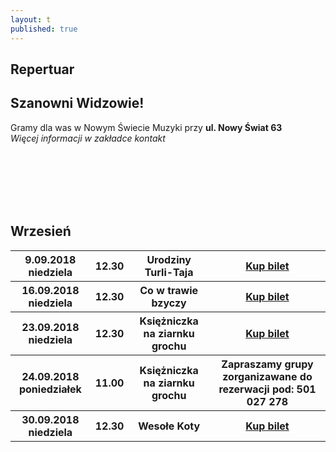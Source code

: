 ```yaml
---
layout: t
published: true
---
```


<link rel="stylesheet" href="https://unpkg.com/purecss@0.6.2/build/pure-min.css" integrity="sha384-UQiGfs9ICog+LwheBSRCt1o5cbyKIHbwjWscjemyBMT9YCUMZffs6UqUTd0hObXD" crossorigin="anonymous">







## Repertuar  

## Szanowni Widzowie!

Gramy dla was w Nowym Świecie Muzyki przy <strong>ul. Nowy Świat 63</strong> <br />
<i> Więcej informacji w zakładce kontakt</i> 
<br /><br /><br /><br /> 


<!-- ## Zapraszamy na 

## Wielki Bal Karnawałowych Rycerzy i Księżniczek 

## już 11.02.2018

### Dzięki Wypożyczalni Kostiumów Maskarada dzieci bęgą mogły przebrać się za swoich ulubionych bohaterów wziąć udział w karnawałowej zabawie prowadzonej przez naszych aktorów

<br />
<br />
<ul class="photos">
    <a id="single_image" rel="1000" href='lay/img/bal_big.jpg'><img src="lay/img/bal_small.jpg"/></a>
</ul> -->

	
<br /><br />

## Wrzesień

<table class="pure-table">
	<tr>
		<th>9.09.2018 niedziela</th>
		<th>12.30</th>
		<th>Urodziny Turli-Taja</th>
		<th><a href="https://ewejsciowki.pl/embedded/rezerwacja/116484">Kup bilet</a></th>
	</tr>
	<tr>
		<th>16.09.2018 niedziela</th>
		<th>12.30</th>
		<th>Co w trawie bzyczy</th>
		<th><a href="https://ewejsciowki.pl/embedded/rezerwacja/116485">Kup bilet</a></th>
	</tr>
	<tr>
		<th>23.09.2018 niedziela</th>
		<th>12.30</th>
		<th>Księżniczka na ziarnku grochu</th>
		<th><a href="https://ewejsciowki.pl/embedded/rezerwacja/116486">Kup bilet</a></th>
	</tr>
	<tr>
		<th>24.09.2018 poniedziałek</th>
		<th>11.00</th>
		<th>Księżniczka na ziarnku grochu</th>
		<th>Zapraszamy grupy zorganizawane do rezerwacji pod: 501 027 278</th>
	</tr>
	<tr>
		<th>30.09.2018 niedziela</th>
		<th>12.30</th>
		<th>Wesołe Koty</th>
		<th><a href="https://ewejsciowki.pl/embedded/rezerwacja/116487">Kup bilet</a></th>
	</tr>
	
	
<!-- 	<tr>
		<th><strike>10.06.2018 niedziela</strike></th>
		<th><strike>12.30</strike></th>
		<th><strike>Urodziny Turli-Taja</strike></th>
		<th>Spektatkl odwołany</th>
	</tr> -->
<!-- 	<tr>
		<th>24.06.2018 niedziela</th>
		<th>12.30</th>
		<th>Calineczka</th>
		<th><a href="https://ewejsciowki.pl/embedded/rezerwacja/107628">Kup bilet</a></th>
	</tr> -->
</table>
<br /><br />

<style>
.pure-table thead {
    background-color: rgba(143, 223, 255, 0.19) !important;
    color: #000;
    text-align: left;
    vertical-align: bottom;
}
</style>
